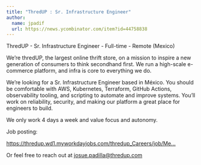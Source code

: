 ```yaml
---
title: "ThredUP : Sr. Infrastructure Engineer"
author:
  name: jpadif
  url: https://news.ycombinator.com/item?id=44758838
---
```


<JobNavigation />

ThredUP - Sr. Infrastructure Engineer - Full-time - Remote (Mexico)

We’re thredUP, the largest online thrift store, on a mission to inspire a new generation of consumers to think secondhand first. We run a high-scale e-commerce platform, and infra is core to everything we do.

We’re looking for a Sr. Infrastructure Engineer based in México. You should be comfortable with AWS, Kubernetes, Terraform, GitHub Actions, observability tooling, and scripting to automate and improve systems. You’ll work on reliability, security, and making our platform a great place for engineers to build.

We only work 4 days a week and value focus and autonomy.

Job posting:

<a href="https:&#x2F;&#x2F;thredup.wd1.myworkdayjobs.com&#x2F;thredup_Careers&#x2F;job&#x2F;Mexico—Remote&#x2F;Sr-Infrastructure-Engineer_1118" rel="nofollow">https:&#x2F;&#x2F;thredup.wd1.myworkdayjobs.com&#x2F;thredup_Careers&#x2F;job&#x2F;Me...</a>

Or feel free to reach out at josue.padilla@thredup.com
<JobApplication />
